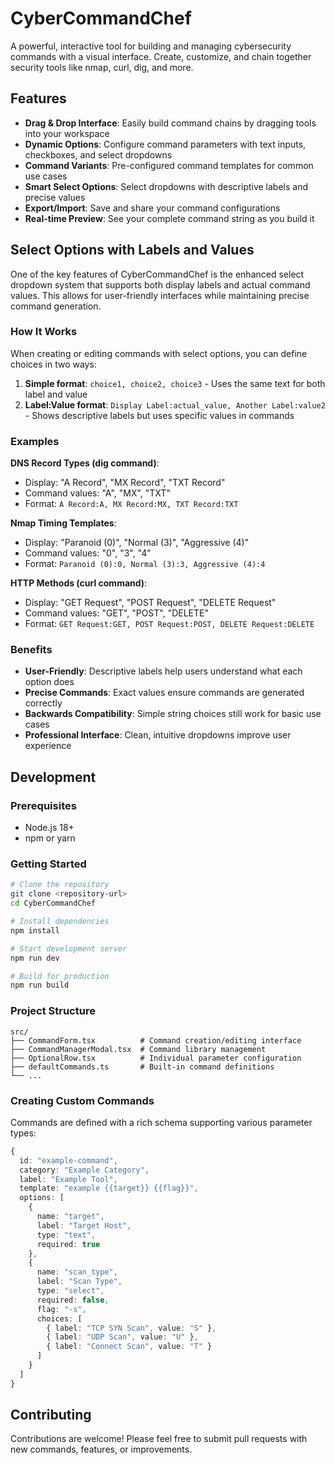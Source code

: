 # CyberCommandChef

A powerful, interactive tool for building and managing cybersecurity commands with a visual interface. Create, customize, and chain together security tools like nmap, curl, dig, and more.

## Features

- **Drag & Drop Interface**: Easily build command chains by dragging tools into your workspace
- **Dynamic Options**: Configure command parameters with text inputs, checkboxes, and select dropdowns
- **Command Variants**: Pre-configured command templates for common use cases
- **Smart Select Options**: Select dropdowns with descriptive labels and precise values
- **Export/Import**: Save and share your command configurations
- **Real-time Preview**: See your complete command string as you build it

## Select Options with Labels and Values

One of the key features of CyberCommandChef is the enhanced select dropdown system that supports both display labels and actual command values. This allows for user-friendly interfaces while maintaining precise command generation.

### How It Works

When creating or editing commands with select options, you can define choices in two ways:

1. **Simple format**: `choice1, choice2, choice3` - Uses the same text for both label and value
2. **Label:Value format**: `Display Label:actual_value, Another Label:value2` - Shows descriptive labels but uses specific values in commands

### Examples

**DNS Record Types (dig command)**:

- Display: "A Record", "MX Record", "TXT Record"
- Command values: "A", "MX", "TXT"
- Format: `A Record:A, MX Record:MX, TXT Record:TXT`

**Nmap Timing Templates**:

- Display: "Paranoid (0)", "Normal (3)", "Aggressive (4)"
- Command values: "0", "3", "4"
- Format: `Paranoid (0):0, Normal (3):3, Aggressive (4):4`

**HTTP Methods (curl command)**:

- Display: "GET Request", "POST Request", "DELETE Request"
- Command values: "GET", "POST", "DELETE"
- Format: `GET Request:GET, POST Request:POST, DELETE Request:DELETE`

### Benefits

- **User-Friendly**: Descriptive labels help users understand what each option does
- **Precise Commands**: Exact values ensure commands are generated correctly
- **Backwards Compatibility**: Simple string choices still work for basic use cases
- **Professional Interface**: Clean, intuitive dropdowns improve user experience

## Development

### Prerequisites

- Node.js 18+
- npm or yarn

### Getting Started

```bash
# Clone the repository
git clone <repository-url>
cd CyberCommandChef

# Install dependencies
npm install

# Start development server
npm run dev

# Build for production
npm run build
```

### Project Structure

```
src/
├── CommandForm.tsx          # Command creation/editing interface
├── CommandManagerModal.tsx  # Command library management
├── OptionalRow.tsx          # Individual parameter configuration
├── defaultCommands.ts       # Built-in command definitions
└── ...
```

### Creating Custom Commands

Commands are defined with a rich schema supporting various parameter types:

```typescript
{
  id: "example-command",
  category: "Example Category",
  label: "Example Tool",
  template: "example {{target}} {{flag}}",
  options: [
    {
      name: "target",
      label: "Target Host",
      type: "text",
      required: true
    },
    {
      name: "scan_type",
      label: "Scan Type",
      type: "select",
      required: false,
      flag: "-s",
      choices: [
        { label: "TCP SYN Scan", value: "S" },
        { label: "UDP Scan", value: "U" },
        { label: "Connect Scan", value: "T" }
      ]
    }
  ]
}
```

## Contributing

Contributions are welcome! Please feel free to submit pull requests with new commands, features, or improvements.
